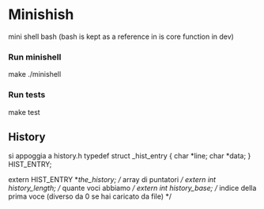 # Minishish
mini shell bash
(bash is kept as a reference in is core function in dev)

### Run minishell
make
./minishell

### Run tests
make test

## History
si appoggia a history.h
typedef struct _hist_entry {
    char *line;
    char *data;
} HIST_ENTRY;

extern HIST_ENTRY **the_history; /* array di puntatori     */
extern int history_length;       /* quante voci abbiamo    */
extern int history_base;         /* indice della prima voce
                                    (diverso da 0 se hai
                                     caricato da file)     */